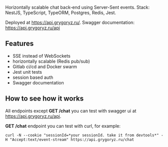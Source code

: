 Horizontally scalable chat back-end using Server-Sent events. Stack: NestJS, TypeScript, TypeORM, Postgres, Redis, Jest.

Deployed at https://api.grygoryz.ru/. Swagger documentation: https://api.grygoryz.ru/api

## Features
- SSE instead of WebSockets
- horizontally scalable (Redis pub/sub)
- Gitlab ci/cd and Docker swarm
- Jest unit tests
- session based auth
- Swagger documentation

## How to see how it works
All endpoints except **GET /chat** you can test with swagger ui at https://api.grygoryz.ru/api.

**GET /chat** endpoint you can test with curl, for example:

`curl -N --cookie "sessionId=*your sessionId. take it from devtools*" -H "Accept:text/event-stream" https://api.grygoryz.ru/chat`

